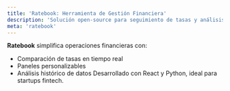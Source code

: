 ```yaml
---
title: 'Ratebook: Herramienta de Gestión Financiera'
description: 'Solución open-source para seguimiento de tasas y análisis financiero'
meta: 'ratebook'
---
```


**Ratebook** simplifica operaciones financieras con:

- Comparación de tasas en tiempo real
- Paneles personalizables
- Análisis histórico de datos
  Desarrollado con React y Python, ideal para startups fintech.
